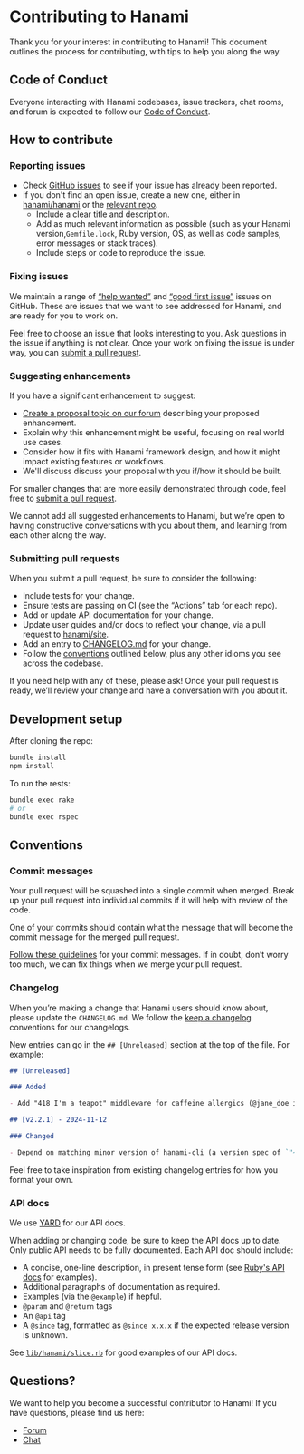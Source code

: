 # Contributing to Hanami

Thank you for your interest in contributing to Hanami! This document outlines the process for contributing, with tips to help you along the way.

## Code of Conduct

Everyone interacting with Hanami codebases, issue trackers, chat rooms, and forum is expected to follow our [Code of Conduct](./CODE_OF_CONDUCT.md).

## How to contribute

### Reporting issues

- Check [GitHub issues](https://github.com/issues?q=org%3Ahanami+is%3Aopen+is%3Aissue) to see if your issue has already been reported.
- If you don't find an open issue, create a new one, either in [hanami/hanami](https://github.com/hanami/hanami/issues) or the [relevant repo](https://github.com/hanami).
  - Include a clear title and description.
  - Add as much relevant information as possible (such as your Hanami version,`Gemfile.lock`, Ruby version, OS, as well as code samples, error messages or stack traces).
  - Include steps or code to reproduce the issue.

### Fixing issues

We maintain a range of [“help wanted”](https://github.com/issues?q=org%3Ahanami+is%3Aopen+is%3Aissue+label%3A%22help+wanted%22) and [“good first issue”](https://github.com/issues?q=org%3Ahanami+is%3Aopen+is%3Aissue+label%3A%22good+first+issue%22) issues on GitHub. These are issues that we want to see addressed for Hanami, and are ready for you to work on.

Feel free to choose an issue that looks interesting to you. Ask questions in the issue if anything is not clear. Once your work on fixing the issue is under way, you can [submit a pull request](#submitting-pull-requests).

### Suggesting enhancements

If you have a significant enhancement to suggest:

- [Create a proposal topic on our forum](https://discourse.hanamirb.org/c/proposals/6) describing your proposed enhancement.
- Explain why this enhancement might be useful, focusing on real world use cases.
- Consider how it fits with Hanami framework design, and how it might impact existing features or workflows.
- We'll discuss discuss your proposal with you if/how it should be built.

For smaller changes that are more easily demonstrated through code, feel free to [submit a pull request](#submitting-pull-requests).

We cannot add all suggested enhancements to Hanami, but we’re open to having constructive conversations with you about them, and learning from each other along the way.

### Submitting pull requests

When you submit a pull request, be sure to consider the following:

- Include tests for your change.
- Ensure tests are passing on CI (see the “Actions” tab for each repo).
- Add or update API documentation for your change.
- Update user guides and/or docs to reflect your change, via a pull request to [hanami/site](https://github.com/hanami/site).
- Add an entry to [CHANGELOG.md](./CHANGELOG.md) for your change.
- Follow the [conventions](#conventions) outlined below, plus any other idioms you see across the codebase.

If you need help with any of these, please ask! Once your pull request is ready, we’ll review your change and have a conversation with you about it.

## Development setup

After cloning the repo:

```bash
bundle install
npm install
```

To run the rests:

```bash
bundle exec rake
# or
bundle exec rspec
```

## Conventions

### Commit messages

Your pull request will be squashed into a single commit when merged. Break up your pull request into individual commits if it will help with review of the code.

One of your commits should contain what the message that will become the commit message for the merged pull request.

[Follow these guidelines](https://developer.vonage.com/en/blog/how-to-write-a-great-git-commit-message) for your commit messages. If in doubt, don’t worry too much, we can fix things when we merge your pull request.

### Changelog

When you’re making a change that Hanami users should know about, please update the `CHANGELOG.md`. We follow the [keep a changelog](https://keepachangelog.com) conventions for our changelogs.

New entries can go in the `## [Unreleased]` section at the top of the file. For example:

```md
## [Unreleased]

### Added

- Add "418 I'm a teapot" middleware for caffeine allergics (@jane_doe in #9999)

## [v2.2.1] - 2024-11-12

### Changed

- Depend on matching minor version of hanami-cli (a version spec of `"~> 2.2.1"` instead of `"~> 2.2"`). This ensures that future bumps to the minor version of hanami-cli will not be inadvertently installed on user machines (@timriley in #1471)
```

Feel free to take inspiration from existing changelog entries for how you format your own.

### API docs

We use [YARD](https://yardoc.org) for our API docs.

When adding or changing code, be sure to keep the API docs up to date. Only public API needs to be fully documented. Each API doc should include:

- A concise, one-line description, in present tense form (see [Ruby's API docs](https://docs.ruby-lang.org/en/master/) for examples).
- Additional paragraphs of documentation as required.
- Examples (via the `@example`) if hepful.
- `@param` and `@return` tags
- An `@api` tag
- A `@since` tag, formatted as `@since x.x.x` if the expected release version is unknown.

See [`lib/hanami/slice.rb`](./lib/hanami/slice.rb) for good examples of our API docs.

## Questions?

We want to help you become a successful contributor to Hanami! If you have questions, please find us here:

- [Forum](https://discourse.hanamirb.org/)
- [Chat](https://discord.gg/KFCxDmk3JQ)
